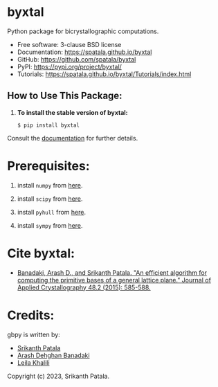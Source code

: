 # byxtal

<!-- .. image:: https://i.imgur.com/aGOIjVt.png
        :target: https://travis-ci.org/spatala/byxtal -->

<!-- .. image:: https://img.shields.io/travis/spatala/byxtal.svg
        :target: https://travis-ci.org/spatala/byxtal

.. image:: https://img.shields.io/pypi/v/byxtal.svg
        :target: https://pypi.python.org/pypi/byxtal -->


Python package for bicrystallographic computations.

* Free software: 3-clause BSD license
* Documentation: https://spatala.github.io/byxtal
* GitHub: https://github.com/spatala/byxtal
* PyPI: https://pypi.org/project/byxtal/
* Tutorials: https://spatala.github.io/byxtal/Tutorials/index.html

## How to Use This Package:

1.  **To install the stable version of byxtal:**      
    
    ```
    $ pip install byxtal
    ```
                
Consult the [documentation](https://spatala.github.io/byxtal/) for further details.
        
        
Prerequisites:
==============
                
1. install ``numpy`` from [here](http://www.numpy.org/).
                
2. install ``scipy`` from [here](http://www.scipy.org/).

3. install ``pyhull`` from [here](https://pythonhosted.org/pyhull/).
4. install ``sympy`` from [here](https://www.sympy.org/). 

<!-- 5. install ``ovito`` from [here](<https://www.ovito.org/>).-->



                
Cite byxtal:
========================

- [Banadaki, Arash D., and Srikanth Patala. "An efficient algorithm for computing the primitive bases of a general lattice plane." Journal of Applied Crystallography 48.2 (2015): 585-588.](https://scripts.iucr.org/cgi-bin/paper?s1600576715004446)
                
Credits:
========
gbpy is written by:
                
* [Srikanth Patala](srikanth.patala@gmail.com)
* [Arash Dehghan Banadaki](a.dehghan.b@gmail.com)
* [Leila Khalili](lkhalil@ncsu.edu)
        
Copyright (c) 2023,  Srikanth Patala.
